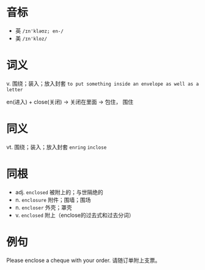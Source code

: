 # 音标

- 英 `/ɪn'kləʊz; en-/`
- 美 `/ɪn'kloz/`

# 词义

v. 围绕；装入；放入封套
`to put something inside an envelope as well as a letter`



en(进入) + close(关闭) → 关闭在里面 → 包住， 围住

# 同义

vt. 围绕；装入；放入封套
`enring` `inclose`

# 同根

- adj. `enclosed` 被附上的；与世隔绝的
- n. `enclosure` 附件；围墙；围场
- n. `encloser` 外壳；罩壳
- v. `enclosed` 附上（enclose的过去式和过去分词）

# 例句

Please enclose a cheque with your order.
请随订单附上支票。


